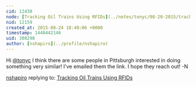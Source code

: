 ```yaml
---
cid: 12430
node: [Tracking Oil Trains Using RFIDs](../notes/tonyc/08-20-2015/tracking-oil-trains-using-rfids)
nid: 12159
created_at: 2015-08-24 18:49:06 +0000
timestamp: 1440442146
uid: 380298
author: [nshapiro](../profile/nshapiro)
---
```


Hi [@tonyc](/profile/tonyc) I think there are some people in Pittsburgh interested in doing something very similar! I've emailed them the link. I hope they reach out! -N 

[nshapiro](../profile/nshapiro) replying to: [Tracking Oil Trains Using RFIDs](../notes/tonyc/08-20-2015/tracking-oil-trains-using-rfids)


